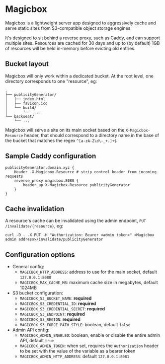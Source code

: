 # Magicbox

Magicbox is a lightweight server app designed to aggressively cache and serve static sites from S3-compatible object storage engines.

It's designed to sit behind a reverse proxy, such as Caddy, and can support multiple sites. Resources are cached for 30 days and up to (by default) 1GB of resources will be held in-memory before evicting old entries.

## Bucket layout

Magicbox will only work within a dedicated bucket. At the root level, one directory corresponds to one "resource", eg:

```
.
├── publicityGenerator/
│   ├── index.html
│   ├── favicon.ico
│   └── build/
│       └── ....
└── backseat/
    └── ...
```

Magicbox will serve a site on its main socket based on the `X-Magicbox-Resource` header, that should correspond to a directory name in the base of the bucket that matches the regex `^[a-zA-Z\d\-_+.]+$`

## Sample Caddy configuration

```
publicityGenerator.domain.xyz {
    Header -X-Magicbox-Resource # strip control header from incoming requests
    reverse_proxy magicbox:8080 {
        header_up X-Magicbox-Resource publicityGenerator
    }
}
```

## Cache invalidation

A resource's cache can be invalidated using the admin endpoint, `PUT /invalidate/{resource}`, eg:

```
curl -D - -X PUT -H "Authorization: Bearer <admin token>" <Magicbox admin address>/invalidate/publicityGenerator
```

## Configuration options

* General config:
  * `MAGICBOX_HTTP_ADDRESS`: address to use for the main socket, default `127.0.0.1:8080`
  * `MAGICBOX_MAX_CACHE_MB`: maximum cache size in megabytes, default 1024MB
* S3 bucket configuration:
  * `MAGICBOX_S3_BUCKET_NAME`: **required**
  * `MAGICBOX_S3_CREDENTIAL_ID`: **required**
  * `MAGICBOX_S3_CREDENTIAL_SECRET`: **required**
  * `MAGICBOX_S3_ENDPOINT`: **required**
  * `MAGICBOX_S3_REGION`: **required**
  * `MAGICBOX_S3_FORCE_PATH_STYLE`: boolean, default `false`
* Admin API config:
  * `MAGICBOX_ADMIN_ENABLED`: boolean, enable or disable the entire admin API, default `true`
  * `MAGICBOX_ADMIN_TOKEN`: when set, requires the `Authorization` header to be set with the value of the variable as a bearer token
  * `MAGICBOX_ADMIN_HTTP_ADDRESS`: default `127.0.0.1:8081`
